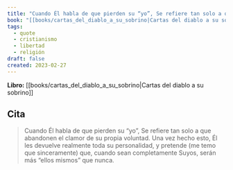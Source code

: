 ```yaml
---
title: "Cuando Él habla de que pierden su “yo”, Se refiere tan solo a que abandonen el c..."
book: "[[books/cartas_del_diablo_a_su_sobrino|Cartas del diablo a su sobrino]]"
tags:
  - quote
  - cristianismo
  - libertad
  - religión
draft: false
created: 2023-02-27
---
```


**Libro:** [[books/cartas_del_diablo_a_su_sobrino|Cartas del diablo a su sobrino]]

## Cita
> Cuando Él habla de que pierden su “yo”, Se refiere tan solo a que abandonen el clamor de su propia voluntad. Una vez hecho esto, Él les devuelve realmente toda su personalidad, y pretende (me temo que sinceramente) que, cuando sean completamente Suyos, serán más “ellos mismos” que nunca.
